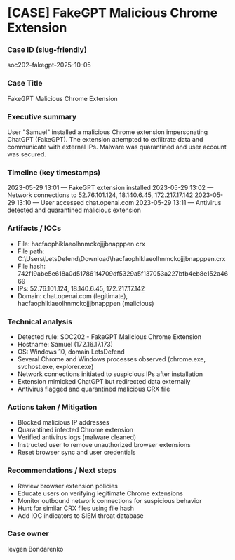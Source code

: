 # [CASE] FakeGPT Malicious Chrome Extension

### Case ID (slug-friendly)

soc202-fakegpt-2025-10-05

### Case Title

FakeGPT Malicious Chrome Extension

### Executive summary

User "Samuel" installed a malicious Chrome extension impersonating ChatGPT (FakeGPT). The extension attempted to exfiltrate data and communicate with external IPs. Malware was quarantined and user account was secured.

### Timeline (key timestamps)

2023-05-29 13:01 — FakeGPT extension installed
2023-05-29 13:02 — Network connections to 52.76.101.124, 18.140.6.45, 172.217.17.142
2023-05-29 13:10 — User accessed chat.openai.com
2023-05-29 13:11 — Antivirus detected and quarantined malicious extension

### Artifacts / IOCs

- File: hacfaophiklaeolhnmckojjjbnapppen.crx
- File path: C:\Users\LetsDefend\Download\hacfaophiklaeolhnmckojjjbnapppen.crx
- File hash: 742f19abe5e618a0d517861f4709df5329a5f137053a227bfb4eb8e152a4669
- IPs: 52.76.101.124, 18.140.6.45, 172.217.17.142
- Domain: chat.openai.com (legitimate), hacfaophiklaeolhnmckojjjbnapppen (malicious)


### Technical analysis

- Detected rule: SOC202 - FakeGPT Malicious Chrome Extension
- Hostname: Samuel (172.16.17.173)
- OS: Windows 10, domain LetsDefend
- Several Chrome and Windows processes observed (chrome.exe, svchost.exe, explorer.exe)
- Network connections initiated to suspicious IPs after installation
- Extension mimicked ChatGPT but redirected data externally
- Antivirus flagged and quarantined malicious CRX file


### Actions taken / Mitigation

- Blocked malicious IP addresses
- Quarantined infected Chrome extension
- Verified antivirus logs (malware cleaned)
- Instructed user to remove unauthorized browser extensions
- Reset browser sync and user credentials


### Recommendations / Next steps

- Review browser extension policies
- Educate users on verifying legitimate Chrome extensions
- Monitor outbound network connections for suspicious behavior
- Hunt for similar CRX files using file hash
- Add IOC indicators to SIEM threat database


### Case owner

Ievgen Bondarenko

